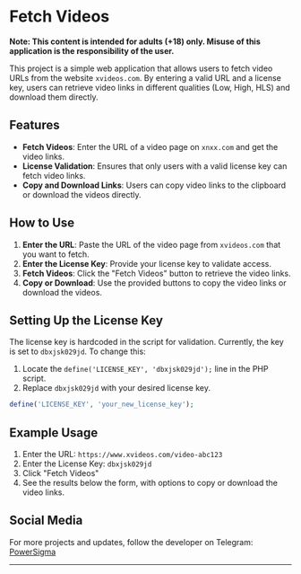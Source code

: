 # Fetch Videos

**Note: This content is intended for adults (+18) only. Misuse of this application is the responsibility of the user.**

This project is a simple web application that allows users to fetch video URLs from the website `xvideos.com`. By entering a valid URL and a license key, users can retrieve video links in different qualities (Low, High, HLS) and download them directly.

## Features

- **Fetch Videos**: Enter the URL of a video page on `xnxx.com` and get the video links.
- **License Validation**: Ensures that only users with a valid license key can fetch video links.
- **Copy and Download Links**: Users can copy video links to the clipboard or download the videos directly.

## How to Use

1. **Enter the URL**: Paste the URL of the video page from `xvideos.com` that you want to fetch.
2. **Enter the License Key**: Provide your license key to validate access.
3. **Fetch Videos**: Click the "Fetch Videos" button to retrieve the video links.
4. **Copy or Download**: Use the provided buttons to copy the video links or download the videos.

## Setting Up the License Key

The license key is hardcoded in the script for validation. Currently, the key is set to `dbxjsk029jd`. To change this:

1. Locate the `define('LICENSE_KEY', 'dbxjsk029jd');` line in the PHP script.
2. Replace `dbxjsk029jd` with your desired license key.

```php
define('LICENSE_KEY', 'your_new_license_key');
```

## Example Usage

1. Enter the URL: `https://www.xvideos.com/video-abc123`
2. Enter the License Key: `dbxjsk029jd`
3. Click "Fetch Videos"
4. See the results below the form, with options to copy or download the video links.

## Social Media

For more projects and updates, follow the developer on Telegram: [PowerSigma](https://t.me/PowerSigma)

---
